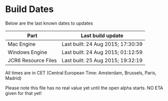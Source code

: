 # Build Dates

Below are the last known dates to updates

Part | Last build update
-----|-----
Mac Engine | Last built: 24 Aug 2015; 17:30:39
Windows Engine | Last built: 24 Aug 2015; 01:12:59
JCR6 Resource Files | Last built: 25 Aug 2015; 19:32:19
All times are in CET (Central European Time: Amsterdam, Brussels, Paris, Madrid)


Please note this file has no real value yet until the open alpha starts. NO ETA given for that yet!
